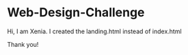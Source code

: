 # Web-Design-Challenge

Hi, I am Xenia. I created the landing.html instead of index.html

Thank you!
